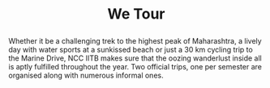 # <p align = 'center'> We Tour </p>

Whether it be a challenging trek to the highest peak of Maharashtra, a lively day with water sports at a sunkissed beach or just a 30 km cycling trip to the Marine Drive, NCC IITB makes sure that the oozing wanderlust inside all is aptly fulfilled throughout the year. Two official trips, one per semester are organised  along with numerous informal ones. 


















